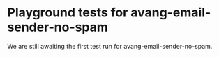 # Playground tests for avang-email-sender-no-spam
We are still awaiting the first test run for avang-email-sender-no-spam.

